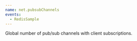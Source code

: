 ```yaml
---
name: net.pubsubChannels
events:
  - RedisSample
---
```


Global number of pub/sub channels with client subscriptions.
